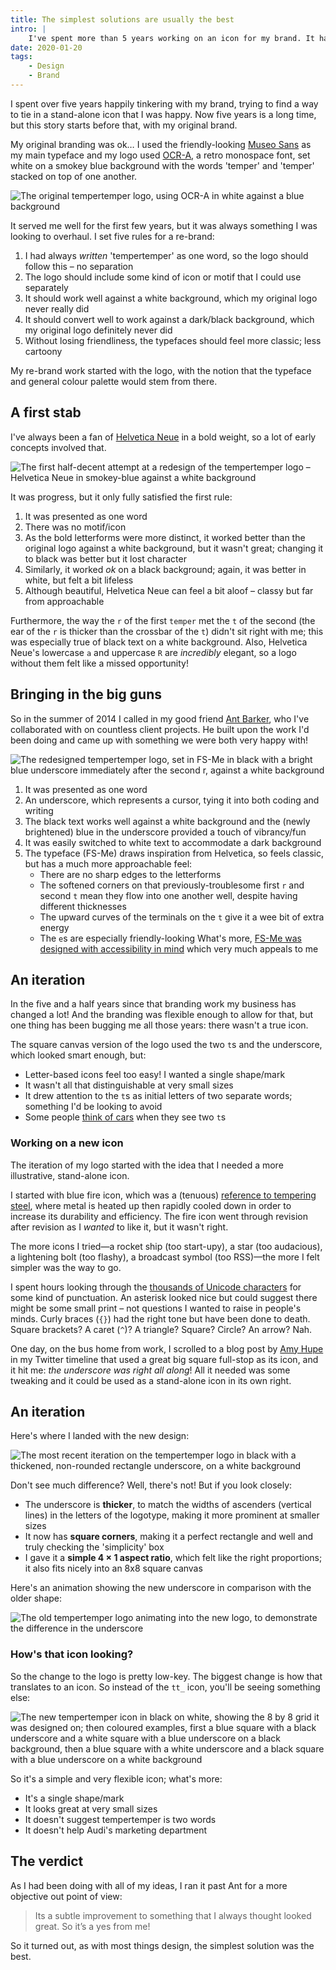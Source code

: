 ```yaml
---
title: The simplest solutions are usually the best
intro: |
    I've spent more than 5 years working on an icon for my brand. It has been a lot of fun and the right solution turned out to be under my nose all along!
date: 2020-01-20
tags:
    - Design
    - Brand
---
```


I spent over five years happily tinkering with my brand, trying to find a way to tie in a stand-alone icon that I was happy. Now five years is a long time, but this story starts before that, with my original brand.

My original branding was ok… I used the friendly-looking [Museo Sans](https://www.myfonts.com/fonts/exljbris/museo-sans/) as my main typeface and my logo used [OCR-A](https://www.myfonts.com/fonts/adobe/ocra/), a retro monospace font, set white on a smokey blue background with the words 'temper' and 'temper' stacked on top of one another.

![The original tempertemper logo, using OCR-A in white against a blue background](/assets/img/blog/tempertemper-logo--v1.0.png)

It served me well for the first few years, but it was always something I was looking to overhaul. I set five rules for a re-brand:

1. I had always _written_ 'tempertemper' as one word, so the logo should follow this – no separation
2. The logo should include some kind of icon or motif that I could use separately
3. It should work well against a white background, which my original logo never really did
4. It should convert well to work against a dark/black background, which my original logo definitely never did
5. Without losing friendliness, the typefaces should feel more classic; less cartoony

My re-brand work started with the logo, with the notion that the typeface and general colour palette would stem from there.


## A first stab

I've always been a fan of [Helvetica Neue](https://www.myfonts.com/fonts/linotype/neue-helvetica/) in a bold weight, so a lot of early concepts involved that.

![The first half-decent attempt at a redesign of the tempertemper logo – Helvetica Neue in smokey-blue against a white background](/assets/img/blog/tempertemper-logo--v2.0-alpha.png)

It was progress, but it only fully satisfied the first rule:

1. It was presented as one word
2. There was no motif/icon
3. As the bold letterforms were more distinct, it worked better than the original logo against a white background, but it wasn't great; changing it to black was better but it lost character
4. Similarly, it worked *ok* on a black background; again, it was better in white, but felt a bit lifeless
5. Although beautiful, Helvetica Neue can feel a bit aloof – classy but far from approachable

Furthermore, the way the `r` of the first `temper` met the `t` of the second (the ear of the `r` is thicker than the crossbar of the `t`) didn't sit right with me; this was especially true of black text on a white background. Also, Helvetica Neue's lowercase `a` and uppercase `R` are *incredibly* elegant, so a logo without them felt like a missed opportunity!


## Bringing in the big guns

So in the summer of 2014 I called in my good friend [Ant Barker](https://designbyant.co.uk), who I've collaborated with on countless client projects. He built upon the work I'd been doing and came up with something we were both very happy with!

![The redesigned tempertemper logo, set in FS-Me in black with a bright blue underscore immediately after the second r, against a white background](/assets/img/blog/tempertemper-logo--v2.0.png)

1. It was presented as one word
2. An underscore, which represents a cursor, tying it into both coding and writing
3. The black text works well against a white background and the (newly brightened) blue in the underscore provided a touch of vibrancy/fun
4. It was easily switched to white text to accommodate a dark background
4. The typeface (FS-Me) draws inspiration from Helvetica, so feels classic, but has a much more approachable feel:
    - There are no sharp edges to the letterforms
    - The softened corners on that previously-troublesome first `r` and second `t` mean they flow into one another well, despite having different thicknesses
    - The upward curves of the terminals on the `t` give it a wee bit of extra energy
    - The `e`s are especially friendly-looking
    What's more, [FS-Me was designed with accessibility in mind](/blog/tempertempers-typefaces) which very much appeals to me


## An iteration

In the five and a half years since that branding work my business has changed a lot! And the branding was flexible enough to allow for that, but one thing has been bugging me all those years: there wasn't a true icon.

The square canvas version of the logo used the two `t`s and the underscore, which looked smart enough, but:

- Letter-based icons feel too easy! I wanted a single shape/mark
- It wasn't all that distinguishable at very small sizes
- It drew attention to the `t`s as initial letters of two separate words; something I'd be looking to avoid
- Some people [think of cars](https://www.audi.co.uk/models/tt/tt-coupe.html) when they see two `t`s


### Working on a new icon

The iteration of my logo started with the idea that I needed a more illustrative, stand-alone icon.

I started with blue fire icon, which was a (tenuous) [reference to tempering steel](/blog/why-tempertemper), where metal is heated up then rapidly cooled down in order to increase its durability and efficiency. The fire icon went through revision after revision as I *wanted* to like it, but it wasn't right.

The more icons I tried—a rocket ship (too start-upy), a star (too audacious), a lightening bolt (too flashy), a broadcast symbol (too RSS)—the more I felt simpler was the way to go.

I spent hours looking through the [thousands of Unicode characters](https://www.compart.com/en/unicode/category/So) for some kind of punctuation. An asterisk looked nice but could suggest there might be some small print – not questions I wanted to raise in people's minds. Curly braces (`{}`) had the right tone but have been done to death. Square brackets? A caret (`^`)? A triangle? Square? Circle? An arrow? Nah.

One day, on the bus home from work, I scrolled to a blog post by [Amy Hupe](https://amyhupe.co.uk) in my Twitter timeline that used a great big square full-stop as its icon, and it hit me: *the underscore was right all along*! All it needed was some tweaking and it could be used as a stand-alone icon in its own right.


## An iteration

Here's where I landed with the new design:

![The most recent iteration on the tempertemper logo in black with a thickened, non-rounded rectangle underscore, on a white background](/assets/img/blog/tempertemper-logo--v2.1.png)

Don't see much difference? Well, there's not! But if you look closely:

- The underscore is <b>thicker</b>, to match the widths of ascenders (vertical lines) in the letters of the logotype, making it more prominent at smaller sizes
- It now has <b>square corners</b>, making it a perfect rectangle and well and truly checking the 'simplicity' box
- I gave it a <b>simple 4 × 1 aspect ratio</b>, which felt like the right proportions; it also fits nicely into an 8x8 square canvas

Here's an animation showing the new underscore in comparison with the older shape:

![The old tempertemper logo animating into the new logo, to demonstrate the difference in the underscore](/assets/img/blog/tempertemper-logo--v2.1.gif)

### How's that icon looking?

So the change to the logo is pretty low-key. The biggest change is how that translates to an icon. So instead of the `tt_` icon, you'll be seeing something else:

![The new tempertemper icon in black on white, showing the 8 by 8 grid it was designed on; then coloured examples, first a blue square with a black underscore and a white square with a blue underscore on a black background, then a blue square with a white underscore and a black square with a blue underscore on a white background](/assets/img/blog/tempertemper-logo--v2.1--icon.png)

So it's a simple and very flexible icon; what's more:

- It's a single shape/mark
- It looks great at very small sizes
- It doesn't suggest tempertemper is two words
- It doesn't help Audi's marketing department


## The verdict

As I had been doing with all of my ideas, I ran it past Ant for a more objective out point of view:

> Its a subtle improvement to something that I always thought looked great. So it’s a yes from me!

So it turned out, as with most things design, the simplest solution was the best.
